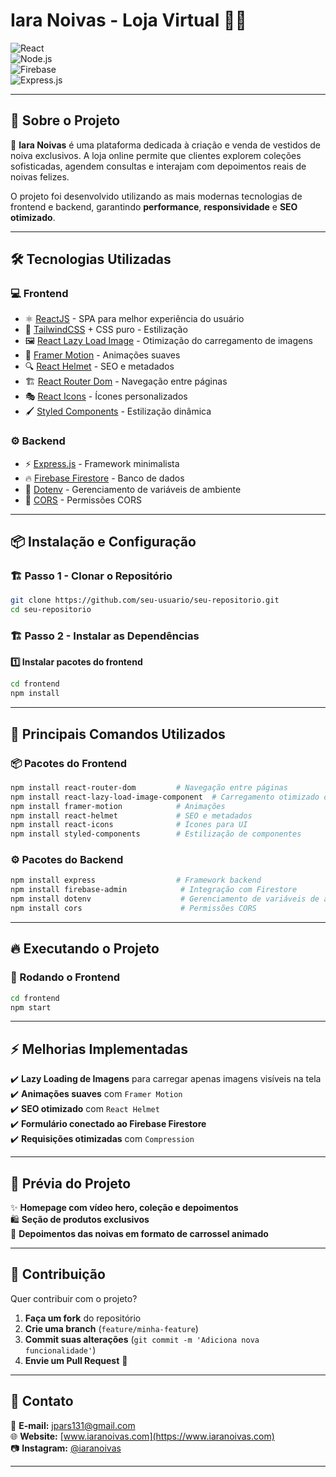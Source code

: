 # Iara Noivas - Loja Virtual 👰✨

![React](https://img.shields.io/badge/React-18.0.0-61DAFB?style=for-the-badge&logo=react&logoColor=white)  
![Node.js](https://img.shields.io/badge/Node.js-18.0.0-339933?style=for-the-badge&logo=node.js&logoColor=white)  
![Firebase](https://img.shields.io/badge/Firebase-Database-FFCA28?style=for-the-badge&logo=firebase&logoColor=white)  
![Express.js](https://img.shields.io/badge/Express.js-4.x-000000?style=for-the-badge&logo=express&logoColor=white)  

---

## 📌 Sobre o Projeto

🚀 **Iara Noivas** é uma plataforma dedicada à criação e venda de vestidos de noiva exclusivos. A loja online permite que clientes explorem coleções sofisticadas, agendem consultas e interajam com depoimentos reais de noivas felizes.

O projeto foi desenvolvido utilizando as mais modernas tecnologias de frontend e backend, garantindo **performance**, **responsividade** e **SEO otimizado**.

---

## 🛠 Tecnologias Utilizadas

### 💻 **Frontend**
- ⚛️ [ReactJS](https://reactjs.org/) - SPA para melhor experiência do usuário
- 🎨 [TailwindCSS](https://tailwindcss.com/) + CSS puro - Estilização
- 🖼️ [React Lazy Load Image](https://www.npmjs.com/package/react-lazy-load-image-component) - Otimização do carregamento de imagens
- 🔄 [Framer Motion](https://www.framer.com/motion/) - Animações suaves
- 🔍 [React Helmet](https://www.npmjs.com/package/react-helmet) - SEO e metadados
- 🏗️ [React Router Dom](https://reactrouter.com/) - Navegação entre páginas
- 🎭 [React Icons](https://react-icons.github.io/react-icons/) - Ícones personalizados
- 🖌️ [Styled Components](https://styled-components.com/) - Estilização dinâmica

### ⚙️ **Backend**
- ⚡ [Express.js](https://expressjs.com/) - Framework minimalista
- 🔥 [Firebase Firestore](https://firebase.google.com/products/firestore) - Banco de dados
- 🔐 [Dotenv](https://www.npmjs.com/package/dotenv) - Gerenciamento de variáveis de ambiente
- 🛑 [CORS](https://www.npmjs.com/package/cors) - Permissões CORS

---

## 📦 Instalação e Configuração

### 🏗 Passo 1 - Clonar o Repositório
```bash
git clone https://github.com/seu-usuario/seu-repositorio.git
cd seu-repositorio
```

### 🏗 Passo 2 - Instalar as Dependências

**1️⃣ Instalar pacotes do frontend**
```bash
cd frontend
npm install
```
---

## 🚀 Principais Comandos Utilizados

### 📦 Pacotes do Frontend
```bash
npm install react-router-dom         # Navegação entre páginas
npm install react-lazy-load-image-component  # Carregamento otimizado de imagens
npm install framer-motion            # Animações
npm install react-helmet             # SEO e metadados
npm install react-icons              # Ícones para UI
npm install styled-components        # Estilização de componentes
```

### ⚙️ Pacotes do Backend
```bash
npm install express                  # Framework backend
npm install firebase-admin            # Integração com Firestore
npm install dotenv                    # Gerenciamento de variáveis de ambiente
npm install cors                      # Permissões CORS
```

---

## 🔥 Executando o Projeto

### 🚀 Rodando o Frontend
```bash
cd frontend
npm start
```

---

## ⚡ Melhorias Implementadas
✔️ **Lazy Loading de Imagens** para carregar apenas imagens visíveis na tela  
✔️ **Animações suaves** com `Framer Motion`  
✔️ **SEO otimizado** com `React Helmet`  
✔️ **Formulário conectado ao Firebase Firestore**  
✔️ **Requisições otimizadas** com `Compression`  

---

## 🎨 Prévia do Projeto
✨ **Homepage com vídeo hero, coleção e depoimentos**  
🛍️ **Seção de produtos exclusivos**  
📸 **Depoimentos das noivas em formato de carrossel animado**  

---

## 🤝 Contribuição

Quer contribuir com o projeto?
1. **Faça um fork** do repositório
2. **Crie uma branch** (`feature/minha-feature`)
3. **Commit suas alterações** (`git commit -m 'Adiciona nova funcionalidade'`)
4. **Envie um Pull Request** 🚀

---

## 🔗 Contato
📧 **E-mail:** jpars131@gmail.com  
🌐 **Website:** [www.iaranoivas.com](https://www.iaranoivas.com)  
📷 **Instagram:** [@iaranoivas](https://www.instagram.com/iaranoivas)  

---



